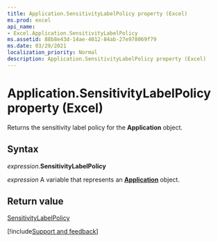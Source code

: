 ```yaml
---
title: Application.SensitivityLabelPolicy property (Excel)
ms.prod: excel
api_name:
- Excel.Application.SensitivityLabelPolicy
ms.assetid: 88b8e43d-14ae-4012-84ab-27e978069f79
ms.date: 03/29/2021
localization_priority: Normal
description: Application.SensitivityLabelPolicy property (Excel)
---
```



# Application.SensitivityLabelPolicy property (Excel)

Returns the sensitivity label policy for the **Application** object.


## Syntax

_expression_.**SensitivityLabelPolicy**

_expression_ A variable that represents an **[Application](Excel.Application(object).md)** object.


## Return value

[SensitivityLabelPolicy](Office.SensitivityLabelPolicy.md)



[!include[Support and feedback](~/includes/feedback-boilerplate.md)]
